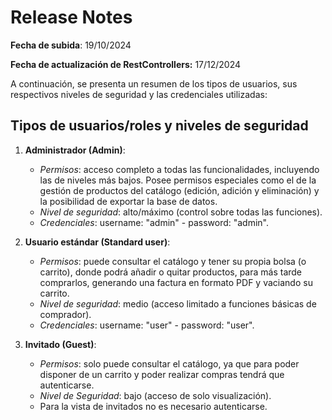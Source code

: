 # Release Notes

**Fecha de subida**: 19/10/2024

**Fecha de actualización de RestControllers:** 17/12/2024

A continuación, se presenta un resumen de los tipos de usuarios, sus respectivos niveles de seguridad y las credenciales utilizadas:

## Tipos de usuarios/roles y niveles de seguridad

1. **Administrador (Admin)**:
   - *Permisos*: acceso completo a todas las funcionalidades, incluyendo las de niveles más bajos. Posee permisos especiales como el de la gestión de productos del catálogo (edición, adición y eliminación) y la posibilidad de exportar la base de datos.
   - *Nivel de seguridad*: alto/máximo (control sobre todas las funciones).
   - *Credenciales*: username: "admin" - password: "admin".

2. **Usuario estándar (Standard user)**:
   - *Permisos*: puede consultar el catálogo y tener su propia bolsa (o carrito), donde podrá añadir o quitar productos, para más tarde comprarlos, generando una factura en formato PDF y vaciando su carrito.
   - *Nivel de seguridad*: medio (acceso limitado a funciones básicas de comprador).
   - *Credenciales*: username: "user" - password: "user".

3. **Invitado (Guest)**:
   - *Permisos*: solo puede consultar el catálogo, ya que para poder disponer de un carrito y poder realizar compras tendrá que autenticarse.
   - *Nivel de Seguridad*: bajo (acceso de solo visualización).
   - Para la vista de invitados no es necesario autenticarse.
